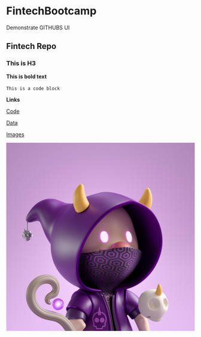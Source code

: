 # FintechBootcamp
Demonstrate GITHUBS UI
## Fintech Repo

### This is H3

**This is bold text**

`This is a code block`

**Links**

[Code](https://github.com/RJSMART-11/FintechBootcamp/tree/main/code)

[Data](https://github.com/RJSMART-11/FintechBootcamp/tree/main/data)

[Images](https://github.com/RJSMART-11/FintechBootcamp/tree/main/images)

![image 1](https://github.com/RJSMART-11/FintechBootcamp/blob/16b10ad46cee766c5ff61891d97f481eb5d70e37/images/(Wiz-D)-Warlock-(Samples)-A2.jpg)
